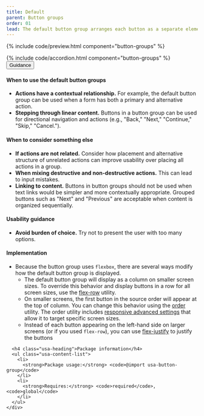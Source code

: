```yaml
---
title: Default
parent: Button groups
order: 01
lead: The default button group arranges each button as a separate element with a gap between them. On mobile devices, the buttons are arranged vertically.
---
```


{% include code/preview.html component="button-groups" %}

<section class="site-component-section">
    {% include code/accordion.html component="button-groups" %}
  <div class="usa-accordion usa-accordion--bordered site-accordion-docs">
    <button class="usa-button-unstyled usa-accordion__button"
        aria-expanded="true" aria-controls="default-button-groups-docs">
      Guidance
    </button>
    <div id="default-button-groups-docs" aria-hidden="false" class="usa-accordion__content site-component-usage">
      <h4>When to use the default button groups</h4>
      <ul class="usa-content-list">
        <li><strong>Actions have a contextual relationship.</strong> For example, the default button group can be used when a form has both a primary and alternative action.</li>
        <li><strong>Stepping through linear content.</strong> Buttons in a button group can be used for directional navigation and actions (e.g., "Back," "Next," "Continue," "Skip," "Cancel.").</li>
      </ul>
      <h4>When to consider something else</h4>
      <ul class="usa-content-list">
        <li><strong>If actions are not related.</strong> Consider how placement and alternative structure of unrelated actions can improve usability over placing all actions in a group.</li>
        <li><strong>When mixing destructive and non-destructive actions.</strong> This can lead to input mistakes.</li>
        <li><strong>Linking to content.</strong> Buttons in button groups should not be used when text links would be simpler and more contextually appropriate. Grouped buttons such as "Next" and "Previous" are acceptable when content is organized sequentially.</li>
      </ul>
      <h4>Usability guidance</h4>
      <ul class="usa-content-list">
        <li><strong>Avoid burden of choice.</strong> Try not to present the user with too many options.</li>
      </ul>
      <h4 class="usa-heading">Implementation</h4>
      <ul class="usa-content-list">
        <li>Because the button group uses <code>flexbox</code>, there are several ways modify how the default button group is displayed.
        <ul>
          <li>The default button group will display as a column on smaller screen sizes. To override this behavior and display buttons in a row for all screen sizes, use the <a href="{{ site.baseurl }}/utilities/flex/#utility-flex-direction">flex-row</a> utility.</li>
          <li>On smaller screens, the first button in the source order will appear at the top of column. You can change this behavior using the <a href="{{ site.baseurl }}/utilities/flex/#utility-order">order</a> utility. The order utility includes <a href="{{ site.baseurl }}/utilities/flex/#advanced-settings">responsive advanced settings</a> that allow it to target specific screen sizes.</li>
          <li>Instead of each button appearing on the left-hand side on larger screens (or if you used <code>flex-row</code>), you can use <a href="{{ site.baseurl }}/utilities/flex/#utility-flex-justify">flex-justify</a> to justify the buttons</li>
        </ul>
        </li>
      </ul>


      <h4 class="usa-heading">Package information</h4>
      <ul class="usa-content-list">
        <li>
          <strong>Package usage:</strong> <code>@import usa-button-group</code>
        </li>
        <li>
          <strong>Requires:</strong> <code>required</code>, <code>global</code>
        </li>
      </ul>
    </div>
  </div>
</section>
